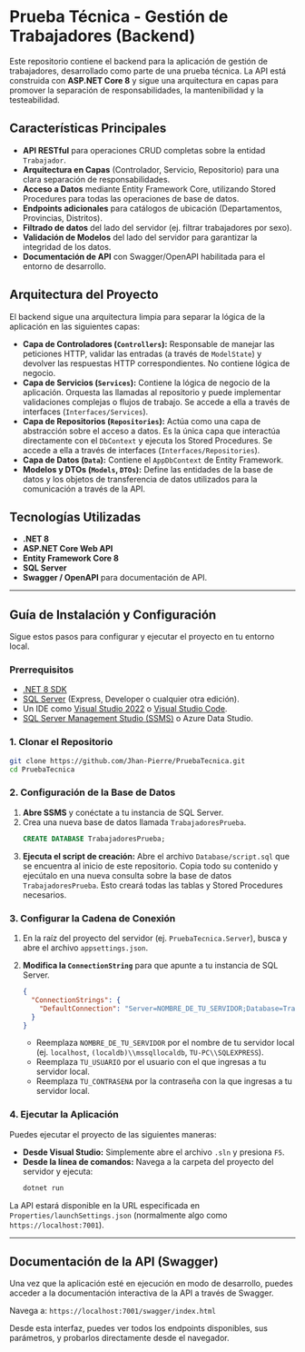 # Prueba Técnica - Gestión de Trabajadores (Backend)

Este repositorio contiene el backend para la aplicación de gestión de trabajadores, desarrollado como parte de una prueba técnica. La API está construida con **ASP.NET Core 8** y sigue una arquitectura en capas para promover la separación de responsabilidades, la mantenibilidad y la testeabilidad.

## Características Principales

-   **API RESTful** para operaciones CRUD completas sobre la entidad `Trabajador`.
-   **Arquitectura en Capas** (Controlador, Servicio, Repositorio) para una clara separación de responsabilidades.
-   **Acceso a Datos** mediante Entity Framework Core, utilizando Stored Procedures para todas las operaciones de base de datos.
-   **Endpoints adicionales** para catálogos de ubicación (Departamentos, Provincias, Distritos).
-   **Filtrado de datos** del lado del servidor (ej. filtrar trabajadores por sexo).
-   **Validación de Modelos** del lado del servidor para garantizar la integridad de los datos.
-   **Documentación de API** con Swagger/OpenAPI habilitada para el entorno de desarrollo.

## Arquitectura del Proyecto

El backend sigue una arquitectura limpia para separar la lógica de la aplicación en las siguientes capas:

-   **Capa de Controladores (`Controllers`):** Responsable de manejar las peticiones HTTP, validar las entradas (a través de `ModelState`) y devolver las respuestas HTTP correspondientes. No contiene lógica de negocio.
-   **Capa de Servicios (`Services`):** Contiene la lógica de negocio de la aplicación. Orquesta las llamadas al repositorio y puede implementar validaciones complejas o flujos de trabajo. Se accede a ella a través de interfaces (`Interfaces/Services`).
-   **Capa de Repositorios (`Repositories`):** Actúa como una capa de abstracción sobre el acceso a datos. Es la única capa que interactúa directamente con el `DbContext` y ejecuta los Stored Procedures. Se accede a ella a través de interfaces (`Interfaces/Repositories`).
-   **Capa de Datos (`Data`):** Contiene el `AppDbContext` de Entity Framework.
-   **Modelos y DTOs (`Models`, `DTOs`):** Define las entidades de la base de datos y los objetos de transferencia de datos utilizados para la comunicación a través de la API.

## Tecnologías Utilizadas

-   **.NET 8**
-   **ASP.NET Core Web API**
-   **Entity Framework Core 8**
-   **SQL Server**
-   **Swagger / OpenAPI** para documentación de API.

---

## Guía de Instalación y Configuración

Sigue estos pasos para configurar y ejecutar el proyecto en tu entorno local.

### Prerrequisitos

-   [.NET 8 SDK](https://dotnet.microsoft.com/download/dotnet/8.0)
-   [SQL Server](https://www.microsoft.com/es-es/sql-server/sql-server-downloads) (Express, Developer o cualquier otra edición).
-   Un IDE como [Visual Studio 2022](https://visualstudio.microsoft.com/vs/) o [Visual Studio Code](https://code.visualstudio.com/).
-   [SQL Server Management Studio (SSMS)](https://docs.microsoft.com/en-us/sql/ssms/download-sql-server-management-studio-ssms) o Azure Data Studio.

### 1. Clonar el Repositorio

```bash
git clone https://github.com/Jhan-Pierre/PruebaTecnica.git
cd PruebaTecnica
```

### 2. Configuración de la Base de Datos

1.  **Abre SSMS** y conéctate a tu instancia de SQL Server.
2.  Crea una nueva base de datos llamada `TrabajadoresPrueba`.
    ```sql
    CREATE DATABASE TrabajadoresPrueba;
    ```
3.  **Ejecuta el script de creación:** Abre el archivo `Database/script.sql` que se encuentra al inicio de este repositorio. Copia todo su contenido y ejecútalo en una nueva consulta sobre la base de datos `TrabajadoresPrueba`. Esto creará todas las tablas y Stored Procedures necesarios.

### 3. Configurar la Cadena de Conexión

1.  En la raíz del proyecto del servidor (ej. `PruebaTecnica.Server`), busca y abre el archivo `appsettings.json`.
2.  **Modifica la `ConnectionString`** para que apunte a tu instancia de SQL Server.

    ```json
    {
      "ConnectionStrings": {
        "DefaultConnection": "Server=NOMBRE_DE_TU_SERVIDOR;Database=TrabajadoresPrueba;User Id=TU_USUARIO;Password=TU_CONTRASENA;Integrated Security=True;TrustServerCertificate=True;"
      }
    }
    ```
    - Reemplaza `NOMBRE_DE_TU_SERVIDOR` por el nombre de tu servidor local (ej. `localhost`, `(localdb)\\mssqllocaldb`, `TU-PC\\SQLEXPRESS`).
    - Reemplaza `TU_USUARIO` por el usuario con el que ingresas a tu servidor local.
    - Reemplaza `TU_CONTRASENA` por la contraseña con la que ingresas a tu servidor local.

### 4. Ejecutar la Aplicación

Puedes ejecutar el proyecto de las siguientes maneras:

-   **Desde Visual Studio:** Simplemente abre el archivo `.sln` y presiona `F5`.
-   **Desde la línea de comandos:** Navega a la carpeta del proyecto del servidor y ejecuta:
    ```bash
    dotnet run
    ```
La API estará disponible en la URL especificada en `Properties/launchSettings.json` (normalmente algo como `https://localhost:7001`).

---

## Documentación de la API (Swagger)

Una vez que la aplicación esté en ejecución en modo de desarrollo, puedes acceder a la documentación interactiva de la API a través de Swagger.

Navega a: `https://localhost:7001/swagger/index.html`

Desde esta interfaz, puedes ver todos los endpoints disponibles, sus parámetros, y probarlos directamente desde el navegador.
